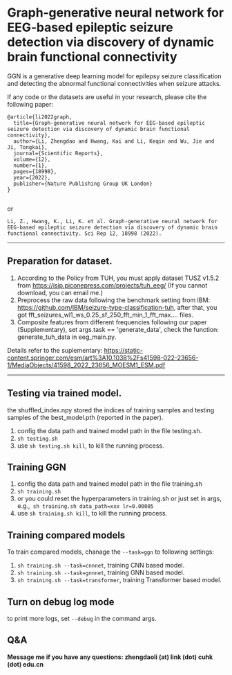 # Graph‐generative neural network for EEG‐based epileptic seizure detection via discovery of dynamic brain functional connectivity

GGN is a generative deep learning model for epilepsy seizure classification and detecting the abnormal functional connectivities when seizure attacks.

If any code or the datasets are useful in your research, please cite the following paper:

```
@article{li2022graph,
  title={Graph-generative neural network for EEG-based epileptic seizure detection via discovery of dynamic brain functional connectivity},
  author={Li, Zhengdao and Hwang, Kai and Li, Keqin and Wu, Jie and Ji, Tongkai},
  journal={Scientific Reports},
  volume={12},
  number={1},
  pages={18998},
  year={2022},
  publisher={Nature Publishing Group UK London}
}


```

or 

```
Li, Z., Hwang, K., Li, K. et al. Graph-generative neural network for EEG-based epileptic seizure detection via discovery of dynamic brain functional connectivity. Sci Rep 12, 18998 (2022).
```

--- 

## Preparation for dataset. 


1. According to the Policy from TUH, you must apply dataset TUSZ v1.5.2 from https://isip.piconepress.com/projects/tuh_eeg/
  (If you cannot download, you can email me.)
2. Preprocess the raw data following the benchmark setting from IBM: https://github.com/IBM/seizure-type-classification-tuh, after that, you got fft_seizures_wl1_ws_0.25_sf_250_fft_min_1_fft_max.... files. 
3. Composite features from different frequencies following our paper (Supplementary), set args.task == 'generate_data', check the function: generate_tuh_data in eeg_main.py.

Details refer to the suplementary:
https://static-content.springer.com/esm/art%3A10.1038%2Fs41598-022-23656-1/MediaObjects/41598_2022_23656_MOESM1_ESM.pdf

---



## Testing via trained model.

the shuffled_index.npy stored the indices of training samples and testing samples of the best_model.pth (reported in the paper).

1. config the data path and trained model path in the file testing.sh.
1. `sh testing.sh`
1. use `sh testing.sh kill`, to kill the running process.

## Training GGN

1. config the data path and trained model path in the file training.sh
2. `sh training.sh`
3. or you could reset the hyperparameters in training.sh or just set in args, e.g.,`
sh training.sh data_path=xxx lr=0.00005`
1. use `sh training.sh kill`, to kill the running process.

## Training compared models

To train compared models, chanage the `--task=ggn` to following settings:


1. `sh training.sh --task=cnnnet`, training CNN based model.
1. `sh training.sh --task=gnnnet`, training GNN based model.
1. `sh training.sh --task=transformer`, training Transformer based model.


## Turn on debug log mode
to print more logs, set `--debug` in the command args.

## Q&A

**Message me if you have any questions: zhengdaoli (at) link (dot) cuhk (dot) edu.cn**
